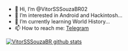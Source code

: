 - 👋 Hi, I’m @VitorSSSouzaBR02
- 👀 I’m interested in Android and Hackintosh...
- 🌱 I’m currently learning World History...
- 📫 How to reach me: [Telegram](https://t.me/VTRSSSOUZA)

[![VitorSSSouzaBR github stats](https://github-readme-stats.vercel.app/api?username=VitorSSSouzaBR&theme=blue)](https://github.com/VitorSSSouzaBR02)

<!---
VitorSSSouzaBR02/VitorSSSouzaBR02 is a ✨ special ✨ repository because its `README.md` (this file) appears on your GitHub profile.
You can click the Preview link to take a look at your changes.
--->
